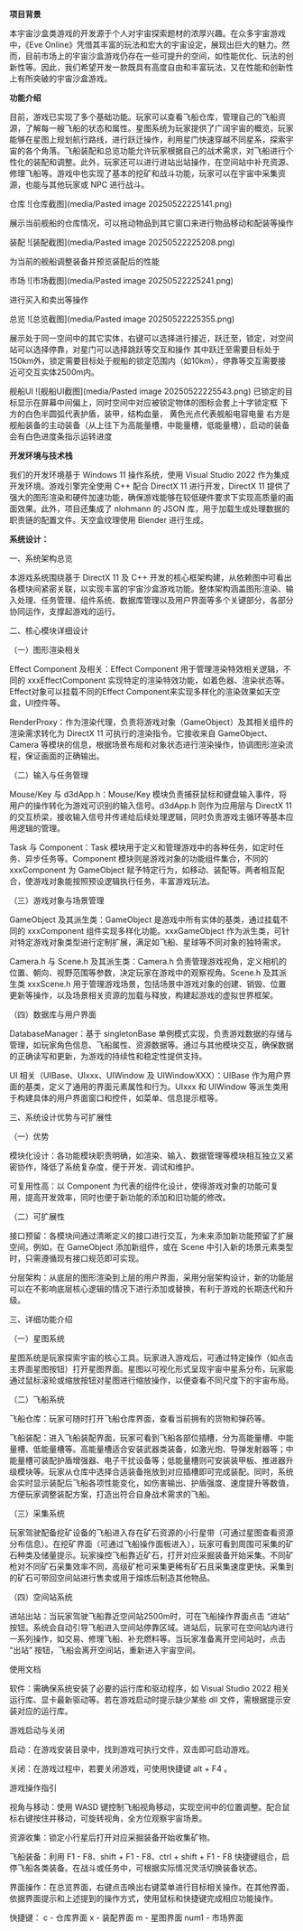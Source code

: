 **项目背景**

本宇宙沙盒类游戏的开发源于个人对宇宙探索题材的浓厚兴趣。在众多宇宙游戏中，《Eve Online》凭借其丰富的玩法和宏大的宇宙设定，展现出巨大的魅力。然而，目前市场上的宇宙沙盒游戏仍存在一些可提升的空间，如性能优化、玩法的创新性等。因此，我们希望开发一款既具有高度自由和丰富玩法，又在性能和创新性上有所突破的宇宙沙盒游戏。

**功能介绍**

目前，游戏已实现了多个基础功能。玩家可以查看飞船仓库，管理自己的飞船资源，了解每一艘飞船的状态和属性。星图系统为玩家提供了广阔宇宙的概览，玩家能够在星图上规划航行路线，进行跃迁操作，利用星门快速穿越不同星系，探索宇宙的各个角落。飞船装配和总览功能允许玩家根据自己的战术需求，对飞船进行个性化的装配和调整。此外，玩家还可以进行进站出站操作，在空间站中补充资源、修理飞船等。游戏中也实现了基本的挖矿和战斗功能，玩家可以在宇宙中采集资源，也能与其他玩家或 NPC 进行战斗。

仓库
![仓库截图](media/Pasted image 20250522225141.png)

展示当前舰船的仓库情况，可以拖动物品到其它窗口来进行物品移动和配装等操作

装配
![装配截图](media/Pasted image 20250522225208.png)

为当前的舰船调整装备并预览装配后的性能

市场
![市场截图](media/Pasted image 20250522225241.png)

进行买入和卖出等操作

总览
![总览截图](media/Pasted image 20250522225355.png)

展示处于同一空间中的其它实体，右键可以选择进行接近，跃迁至，锁定，对空间站可以选择停靠，对星门可以选择跳跃等交互和操作
其中跃迁至需要目标处于150km外，锁定需要目标处于舰船的锁定范围内（如10km），停靠等交互需要接近可交互实体2500m内。

舰船UI
![舰船UI截图](media/Pasted image 20250522225543.png)
已锁定的目标显示在屏幕中间偏上，同时空间中对应被锁定物体的图标会套上十字锁定框
下方的白色半圆弧代表护盾，装甲，结构血量，
黄色光点代表舰船电容电量
右方是舰船装备的主动装备（从上往下为高能量槽，中能量槽，低能量槽），启动的装备会有白色进度条指示运转进度


**开发环境与技术栈**

我们的开发环境基于 Windows 11 操作系统，使用 Visual Studio 2022 作为集成开发环境。游戏引擎完全使用 C++ 配合 DirectX 11 进行开发，DirectX 11 提供了强大的图形渲染和硬件加速功能，确保游戏能够在较低硬件要求下实现高质量的画面效果。此外，项目还集成了 nlohmann 的 JSON 库，用于加载生成处理数据的职责链的配置文件。天空盒纹理使用 Blender 进行生成。


**系统设计：**

一、系统架构总览

本游戏系统围绕基于 DirectX 11 及 C++ 开发的核心框架构建，从依赖图中可看出各模块间紧密关联，以实现丰富的宇宙沙盒游戏功能。整体架构涵盖图形渲染、输入处理、任务管理、组件系统、数据库管理以及用户界面等多个关键部分，各部分协同运作，支撑起游戏的运行。

二、核心模块详细设计

（一）图形渲染相关

Effect Component 及相关：Effect Component 用于管理渲染特效相关逻辑，不同的 xxxEffectComponent 实现特定的渲染特效功能，如着色器、渲染状态等。Effect对象可以挂载不同的Effect Component来实现多样化的渲染效果如天空盒，UI控件等。

RenderProxy：作为渲染代理，负责将游戏对象（GameObject）及其相关组件的渲染需求转化为 DirectX 11 可执行的渲染指令。它接收来自 GameObject、Camera 等模块的信息，根据场景布局和对象状态进行渲染操作，协调图形渲染流程，保证画面的正确输出。

（二）输入与任务管理

Mouse/Key 与 d3dApp.h：Mouse/Key 模块负责捕获鼠标和键盘输入事件，将用户的操作转化为游戏可识别的输入信号。d3dApp.h 则作为应用层与 DirectX 11 的交互桥梁，接收输入信号并传递给后续处理逻辑，同时负责游戏主循环等基本应用逻辑的管理。

Task 与 Component：Task 模块用于定义和管理游戏中的各种任务，如定时任务、异步任务等。Component 模块则是游戏对象的功能组件集合，不同的 xxxComponent 为 GameObject 赋予特定行为，如移动、装配等。两者相互配合，使游戏对象能按照预设逻辑执行任务，丰富游戏玩法。

（三）游戏对象与场景管理

GameObject 及其派生类：GameObject 是游戏中所有实体的基类，通过挂载不同的 xxxComponent 组件实现多样化功能。xxxGameObject 作为派生类，可针对特定游戏对象类型进行定制扩展，满足如飞船、星球等不同对象的独特需求。

Camera.h 与 Scene.h 及其派生类：Camera.h 负责管理游戏视角，定义相机的位置、朝向、视野范围等参数，决定玩家在游戏中的观察视角。Scene.h 及其派生类 xxxScene.h 用于管理游戏场景，包括场景中游戏对象的创建、销毁、位置更新等操作，以及场景相关资源的加载与释放，构建起游戏的虚拟世界框架。

（四）数据库与用户界面

DatabaseManager：基于 singletonBase 单例模式实现，负责游戏数据的存储与管理，如玩家角色信息、飞船属性、资源数据等。通过与其他模块交互，确保数据的正确读写和更新，为游戏的持续性和稳定性提供支持。

UI 相关（UIBase、UIxxx、UIWindow 及 UIWindowXXX）：UIBase 作为用户界面的基类，定义了通用的界面元素属性和行为。UIxxx 和 UIWindow 等派生类用于构建具体的用户界面窗口和控件，如菜单、信息提示框等。

三、系统设计优势与可扩展性

（一）优势

模块化设计：各功能模块职责明确，如渲染、输入、数据管理等模块相互独立又紧密协作，降低了系统复杂度，便于开发、调试和维护。

可复用性高：以 Component 为代表的组件化设计，使得游戏对象的功能可复用，提高开发效率，同时也便于新功能的添加和旧功能的修改。

（二）可扩展性

接口预留：各模块间通过清晰定义的接口进行交互，为未来添加新功能预留了扩展空间。例如，在 GameObject 添加新组件，或在 Scene 中引入新的场景元素类型时，只需遵循现有接口规范即可实现。

分层架构：从底层的图形渲染到上层的用户界面，采用分层架构设计，新的功能层可以在不影响底层核心逻辑的情况下进行添加或替换，有利于游戏的长期迭代和升级。

三、详细功能介绍

（一）星图系统

星图系统是玩家探索宇宙的核心工具。玩家进入游戏后，可通过特定操作（如点击主界面星图按钮）打开星图界面。星图以可视化形式呈现宇宙中星系分布，玩家能通过鼠标滚轮或缩放按钮对星图进行缩放操作，以便查看不同尺度下的宇宙布局。

（二）飞船系统

飞船仓库：玩家可随时打开飞船仓库界面，查看当前拥有的货物和弹药等。

飞船装配：进入飞船装配界面，玩家可看到飞船各部位插槽，分为高能量槽、中能量槽、低能量槽等。高能量槽适合安装武器类装备，如激光炮、导弹发射器等；中能量槽可装配护盾增强器、电子干扰设备等；低能量槽则可安装装甲板、推进器升级模块等。玩家从仓库中选择合适装备拖放到对应插槽即可完成装配。同时，系统会实时显示装配后飞船各项性能变化，如伤害输出、护盾强度、速度提升等数值，方便玩家调整装配方案，打造出符合自身战术需求的飞船。

（三）采集系统

玩家驾驶配备挖矿设备的飞船进入存在矿石资源的小行星带（可通过星图查看资源分布信息）。在挖矿界面（可通过飞船操作面板进入），玩家可看到周围可采集的矿石种类及储量提示。玩家操控飞船靠近矿石，打开对应采掘装备开始采集。不同矿枪对不同矿石采集效率不同，高级矿枪可采集更稀有矿石且采集速度更快。采集到的矿石可带回空间站进行售卖或用于熔炼后制造其他物品。

（四）空间站系统

进站出站：当玩家驾驶飞船靠近空间站2500m时，可在飞船操作界面点击 “进站” 按钮。系统会自动引导飞船进入空间站停靠区域。进站后，玩家可在空间站内进行一系列操作，如交易、修理飞船、补充燃料等。当玩家准备离开空间站时，点击 “出站” 按钮，飞船会离开空间站，重新进入宇宙空间。

使用文档

软件：需确保系统安装了必要的运行库和驱动程序，如 Visual Studio 2022 相关运行库、显卡最新驱动等。若在游戏启动时提示缺少某些 dll 文件，需根据提示安装对应的运行库。

游戏启动与关闭

启动：在游戏安装目录中，找到游戏可执行文件，双击即可启动游戏。

关闭：在游戏过程中，若要关闭游戏，可使用快捷键 alt + F4 。

游戏操作指引

视角与移动：使用 WASD 键控制飞船视角移动，实现空间中的位置调整。配合鼠标右键按住并移动，可旋转视角，全方位观察宇宙场景。

资源收集：锁定小行星后打开对应采掘装备开始收集矿物。

飞船装备：利用 F1 - F8、shift + F1 - F8、ctrl + shift + F1 - F8 快捷键组合，启停飞船各类装备。在战斗或任务中，可根据实际情况灵活切换装备状态。

界面操作：在总览界面，右键点击唤出右键菜单进行目标相关操作。在其他界面，依据界面提示和上述提到的操作方式，使用鼠标和快捷键完成相应功能操作。

快捷键：
c - 仓库界面
x - 装配界面
m - 星图界面
num1 - 市场界面

